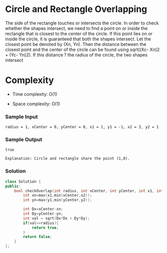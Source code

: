 # Circle and Rectangle Overlapping

The side of the rectangle touches or intersects the circle. In order to check whether the shapes intersect, we need to find a point on or inside the rectangle that is closest to the center of the circle. If this point lies on or inside the circle, it is guaranteed that both the shapes intersect. Let the closest point be denoted by (Xn, Yn). Then the distance between the closest point and the center of the circle can be found using sqrt((Xc- Xn)2 + (Yc- Yn)2). If this distance ? the radius of the circle, the two shapes intersect

# Complexity
- Time complexity:
O(1)

- Space complexity:
O(1)
### Sample Input
```
radius = 1, xCenter = 0, yCenter = 0, x1 = 1, y1 = -1, x2 = 3, y2 = 1
```
### Sample Output
```
true

Explanation: Circle and rectangle share the point (1,0).
```

### Solution
```cpp
class Solution {
public:
    bool checkOverlap(int radius, int xCenter, int yCenter, int x1, int y1, int x2, int y2) {
        int xn=max(x1,min(xCenter,x2));
        int yn=max(y1,min(yCenter,y2));

        int Dx=xCenter-xn;
        int Dy=yCenter-yn;
        int val = sqrt(Dx*Dx + Dy*Dy);
        if(val<=radius){
            return true;
        }
        return false;
    }
};
```